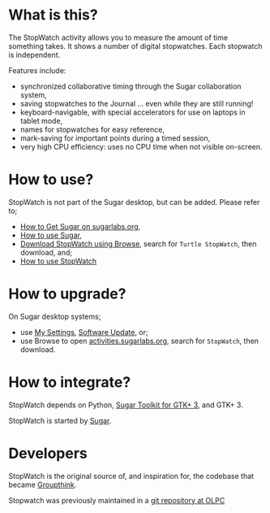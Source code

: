 What is this?
=============

The StopWatch activity allows you to measure the amount of time something takes.  It shows a number of digital stopwatches.  Each stopwatch is independent.

Features include:

* synchronized collaborative timing through the Sugar collaboration system,
* saving stopwatches to the Journal ... even while they are still running!
* keyboard-navigable, with special accelerators for use on laptops in tablet mode,
* names for stopwatches for easy reference,
* mark-saving for important points during a timed session,
* very high CPU efficiency: uses no CPU time when not visible on-screen.

How to use?
===========

StopWatch is not part of the Sugar desktop, but can be added.  Please refer to;

* [How to Get Sugar on sugarlabs.org](https://sugarlabs.org/),
* [How to use Sugar](https://help.sugarlabs.org/),
* [Download StopWatch using Browse](https://activities.sugarlabs.org/), search for `Turtle StopWatch`, then download, and;
* [How to use StopWatch](https://help.sugarlabs.org/stopwatch.html)

How to upgrade?
===============

On Sugar desktop systems;
* use [My Settings](https://help.sugarlabs.org/en/my_settings.html), [Software Update](https://help.sugarlabs.org/en/my_settings.html#software-update), or;
* use Browse to open [activities.sugarlabs.org](https://activities.sugarlabs.org/), search for `StopWatch`, then download.

How to integrate?
=================

StopWatch depends on Python, [Sugar Toolkit for GTK+ 3](https://github.com/sugarlabs/sugar-toolkit-gtk3), and GTK+ 3.

StopWatch is started by [Sugar](https://github.com/sugarlabs/sugar).

Developers
==========

StopWatch is the original source of, and inspiration for, the codebase that became [Groupthink](http://wiki.sugarlabs.org/go/Groupthink).

Stopwatch was previously maintained in a [git repository at OLPC](http://dev.laptop.org/git/activities/stopwatch/)
